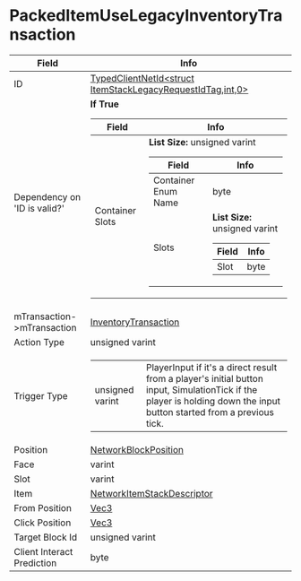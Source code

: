 # PackedItemUseLegacyInventoryTransaction

<table><thead><tr><th>Field</th><th>Info</th></tr></thead><tbody>
<tr><td>ID</td><td><a href="../types/TypedClientNetId_ItemStackLegacyRequestIdTag.md">TypedClientNetId&lt;struct ItemStackLegacyRequestIdTag,int,0&gt;</a></td></tr>
<tr><td>Dependency on 'ID is valid?'</td><td><b>If True</b><br>
  <table><thead><tr><th>Field</th><th>Info</th></tr></thead><tbody>
  <tr><td>Container Slots</td><td><b>List Size:</b> unsigned varint
    <table><thead><tr><th>Field</th><th>Info</th></tr></thead><tbody>
    <tr><td>Container Enum Name</td><td>byte</td></tr>
    <tr><td>Slots</td><td><b>List Size:</b> unsigned varint
      <table><thead><tr><th>Field</th><th>Info</th></tr></thead><tbody>
      <tr><td>Slot</td><td>byte</td></tr>
      </tbody></table></td></tr>
    </tbody></table></td></tr>
  </tbody></table></td></tr>
<tr><td>mTransaction->mTransaction</td><td><a href="../types/InventoryTransaction.md">InventoryTransaction</a></td></tr>
<tr><td>Action Type</td><td>unsigned varint</td></tr>
<tr><td>Trigger Type</td><td><table><tbody><tr><td>unsigned varint</td><td>PlayerInput if it's a direct result from a player's initial button input,		SimulationTick if the player is holding down the input button started from a previous tick.</td></tr></tbody></table></td></tr>
<tr><td>Position</td><td><a href="../types/NetworkBlockPosition.md">NetworkBlockPosition</a></td></tr>
<tr><td>Face</td><td>varint</td></tr>
<tr><td>Slot</td><td>varint</td></tr>
<tr><td>Item</td><td><a href="../types/NetworkItemStackDescriptor.md">NetworkItemStackDescriptor</a></td></tr>
<tr><td>From Position</td><td><a href="../types/Vec3.md">Vec3</a></td></tr>
<tr><td>Click Position</td><td><a href="../types/Vec3.md">Vec3</a></td></tr>
<tr><td>Target Block Id</td><td>unsigned varint</td></tr>
<tr><td>Client Interact Prediction</td><td>byte</td></tr>
</tbody></table>